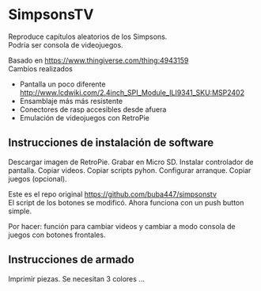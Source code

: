 # SimpsonsTV

Reproduce capítulos aleatorios de los Simpsons.  
Podría ser consola de videojuegos.  

Basado en https://www.thingiverse.com/thing:4943159  
Cambios realizados

- Pantalla un poco diferente http://www.lcdwiki.com/2.4inch_SPI_Module_ILI9341_SKU:MSP2402
- Ensamblaje más más resistente
- Conectores de rasp accesibles desde afuera
- Emulación de videojuegos con RetroPie

## Instrucciones de instalación de software
Descargar imagen de RetroPie. Grabar en Micro SD. Instalar controlador de pantalla. Copiar videos. Copiar scripts pyhon. Configurar arranque. Copiar juegos (opcional).  

Este es el repo original https://github.com/buba447/simpsonstv  
El script de los botones se modificó. Ahora funciona con un push button simple.   

Por hacer: función para cambiar videos y cambiar a modo consola de juegos con botones frontales.

## Instrucciones de armado
Imprimir piezas. Se necesitan 3 colores ...

